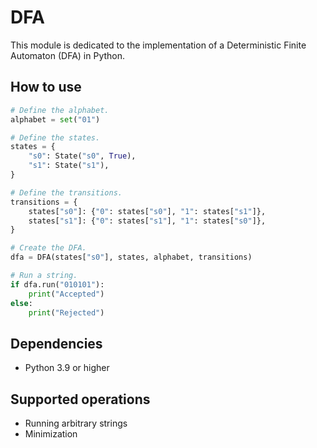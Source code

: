 # DFA

This module is dedicated to the implementation of a Deterministic Finite Automaton (DFA) in Python.

## How to use

```python
# Define the alphabet.
alphabet = set("01")

# Define the states.
states = {
    "s0": State("s0", True),
    "s1": State("s1"),
}

# Define the transitions.
transitions = {
    states["s0"]: {"0": states["s0"], "1": states["s1"]},
    states["s1"]: {"0": states["s1"], "1": states["s0"]},
}

# Create the DFA.
dfa = DFA(states["s0"], states, alphabet, transitions)

# Run a string.
if dfa.run("010101"):
    print("Accepted")
else:
    print("Rejected")
```

## Dependencies

- Python 3.9 or higher

## Supported operations

- Running arbitrary strings
- Minimization
